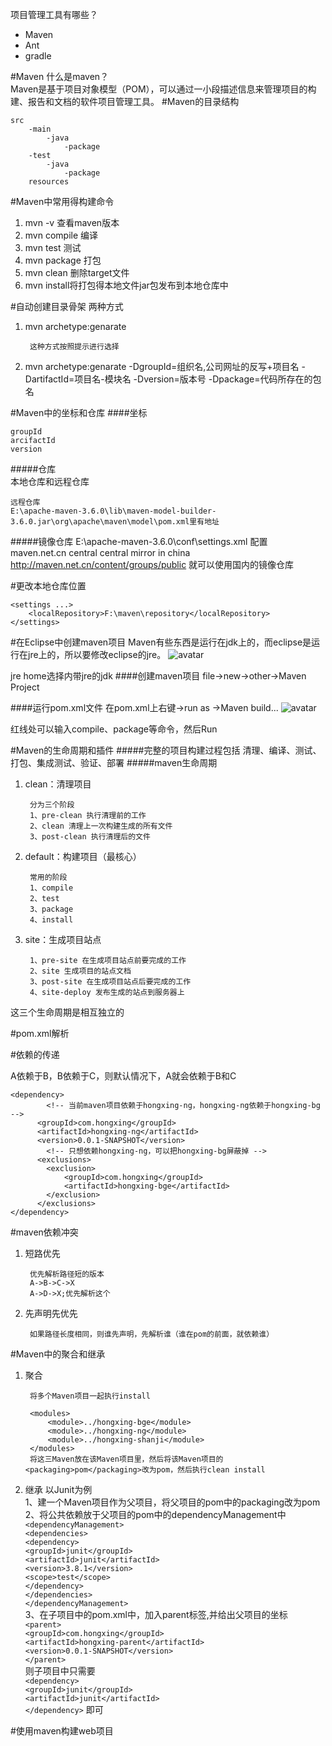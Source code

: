 项目管理工具有哪些？  
- Maven
- Ant
- gradle

#Maven
什么是maven？  
Maven是基于项目对象模型（POM），可以通过一小段描述信息来管理项目的构建、报告和文档的软件项目管理工具。
#Maven的目录结构

	src
		-main
			-java
				-package
		-test
			-java
				-package
		resources

#Maven中常用得构建命令
1. mvn -v 查看maven版本
2. mvn compile 编译
3. mvn test 测试
4. mvn package 打包
5. mvn clean 删除target文件
6. mvn install将打包得本地文件jar包发布到本地仓库中

#自动创建目录骨架
两种方式

1. mvn archetype:genarate

		这种方式按照提示进行选择
2. mvn archetype:genarate -DgroupId=组织名,公司网址的反写+项目名 -DartifactId=项目名-模块名 -Dversion=版本号 -Dpackage=代码所存在的包名

#Maven中的坐标和仓库
####坐标

	groupId
	arcifactId
	version
#####仓库  
本地仓库和远程仓库 

	远程仓库
	E:\apache-maven-3.6.0\lib\maven-model-builder-3.6.0.jar\org\apache\maven\model\pom.xml里有地址
#####镜像仓库
	E:\apache-maven-3.6.0\conf\settings.xml
	配置
	<mirrors>
		<mirror>
		  <id>maven.net.cn</id>
		  <mirrorOf>central</mirrorOf>
		  <name>central mirror in china</name>
		  <url>http://maven.net.cn/content/groups/public</url>
		</mirror>
	</mirrors>
	就可以使用国内的镜像仓库

#更改本地仓库位置

	<settings ...>
		<localRepository>F:\maven\repository</localRepository>
	</settings>

#在Eclipse中创建maven项目
Maven有些东西是运行在jdk上的，而eclipse是运行在jre上的，所以要修改eclipse的jre。
![avatar](..\imgs\1010.jpg)

jre home选择内带jre的jdk
####创建maven项目
file->new->other->Maven Project

####运行pom.xml文件
在pom.xml上右键->run as ->Maven build...
![avatar](..\imgs\1011.jpg)

红线处可以输入compile、package等命令，然后Run

#Maven的生命周期和插件
#####完整的项目构建过程包括
清理、编译、测试、打包、集成测试、验证、部署
#####maven生命周期
1. clean：清理项目

		分为三个阶段
		1、pre-clean 执行清理前的工作
		2、clean 清理上一次构建生成的所有文件
		3、post-clean 执行清理后的文件
2. default：构建项目（最核心）

		常用的阶段
		1、compile
		2、test
		3、package
		4、install
3. site：生成项目站点

		1、pre-site 在生成项目站点前要完成的工作
		2、site 生成项目的站点文档
		3、post-site 在生成项目站点后要完成的工作
		4、site-deploy 发布生成的站点到服务器上

这三个生命周期是相互独立的

#pom.xml解析



#依赖的传递

A依赖于B，B依赖于C，则默认情况下，A就会依赖于B和C

	<dependency>
			<!-- 当前maven项目依赖于hongxing-ng，hongxing-ng依赖于hongxing-bg -->
    	  <groupId>com.hongxing</groupId>
		  <artifactId>hongxing-ng</artifactId>
		  <version>0.0.1-SNAPSHOT</version>
			<!-- 只想依赖hongxing-ng，可以把hongxing-bg屏蔽掉 -->
		  <exclusions>
		  	<exclusion>
		  		<groupId>com.hongxing</groupId>
			    <artifactId>hongxing-bge</artifactId>
		  	</exclusion>
		  </exclusions>
    </dependency>

#maven依赖冲突
1. 短路优先

		优先解析路径短的版本
		A->B->C->X
		A->D->X;优先解析这个
1. 先声明先优先

		如果路径长度相同，则谁先声明，先解析谁（谁在pom的前面，就依赖谁）

#Maven中的聚合和继承
1. 聚合

		将多个Maven项目一起执行install

		<modules>
		  	<module>../hongxing-bge</module>
		  	<module>../hongxing-ng</module>
		  	<module>../hongxing-shanji</module>
	    </modules>
		将这三Maven放在该Maven项目里，然后将该Maven项目的<packaging>pom</packaging>改为pom，然后执行clean install
1. 继承
		以Junit为例  
		1、建一个Maven项目作为父项目，将父项目的pom中的packaging改为pom  
		2、将公共依赖放于父项目的pom中的dependencyManagement中  
			`<dependencyManagement> `  
			  `<dependencies>`  
			    `<dependency>`   
			      `<groupId>junit</groupId>`  
			      `<artifactId>junit</artifactId>`  
			      `<version>3.8.1</version>`  
			      `<scope>test</scope>`  
			    `</dependency>`  
			  `</dependencies>`  
		    `</dependencyManagement>`  
		3、在子项目中的pom.xml中，加入parent标签,并给出父项目的坐标      
			`<parent>`  
				`<groupId>com.hongxing</groupId>`  
				`<artifactId>hongxing-parent</artifactId>`  
				`<version>0.0.1-SNAPSHOT</version>`  
			`</parent> `   
		则子项目中只需要  
		`<dependency>`  
	      `<groupId>junit</groupId>`   
	      `<artifactId>junit</artifactId>`   
	    `</dependency>`
		即可


#使用maven构建web项目